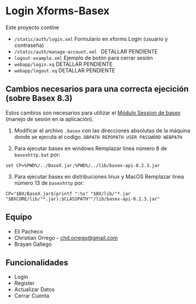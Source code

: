 Login Xforms-Basex 
==================
Este proyecto contine 
* ```/static/auth/login.xml``` Formulario en xforms Login (usuario y contraseña)
* ```/static/auth/manage-account.xml ```  DETALLAR PENDIENTE
*  ```logout-example.xml``` Ejemplo de botón para cerrar sesión
* ```webapp/login.xq``` DETALLAR PENDIENTE
* ```webapp/logout.xq``` DETALLAR PENDIENTE

## Cambios necesarios para una correcta ejecición (sobre Basex 8.3) ##
Estos cambios son necesarios para utilizar el [Módulo Session de basex](http://docs.basex.org/wiki/Session_Module) (manejo de sesión en la aplicación).

1. Modificar el archivo ```.basex``` con las direcciones absolutas de la máquina donde se ejecuta el codigo. ```DBPATH REPOPATH USER PASSWORD WEBPATH```

2. Para ejecutar basex en windows
Remplazar linea número 8 de ```basexhttp.bat``` por:
```
set CP=%PWD%/../BaseX.jar;%PWD%/../lib/basex-api-8.2.3.jar
```
3. Para ejecutar basex en distribuciones linux y MacOS
Remplazar linea número 13 de ```basexhttp``` por: 
```
CP="$BX/BaseX.jar$(printf ":%s" "$BX/lib/"*.jar "$BXCORE/lib/"*.jar):$CLASSPATH""/lib/basex-api-8.2.3.jar"
```

## Equipo 
* Eli Pacheco 
* Christian Orrego - chd.orrego@gmail.com
* Brayan Gallego 

## Funcionalidades  
* Login
* Register 
* Actualizar Datos
* Cerrar Cuenta
